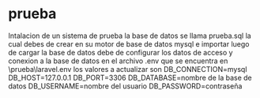 # prueba
Intalacion de un sistema de prueba
la base de datos se llama prueba.sql
la cual debes de crear en su motor de base de datos mysql e importar
luego de cargar la base de datos debe de configurar los datos de acceso y conexion a la base de datos en el archivo
.env que se encuentra en \prueba\laravel\.env
los valores a actualizar son
DB_CONNECTION=mysql
DB_HOST=127.0.0.1
DB_PORT=3306
DB_DATABASE=nombre de la base de datos
DB_USERNAME=nombre del usuario
DB_PASSWORD=contraseña
